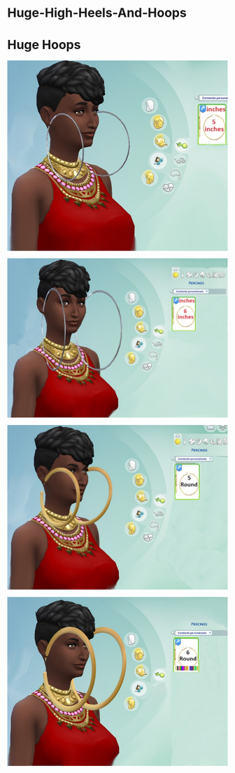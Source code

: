 # Huge-High-Heels-And-Hoops

# Huge Hoops

![preview](previews/1.jpg)

![preview](previews/2.jpg)

![preview](previews/3.jpg)

![preview](previews/4.jpg)